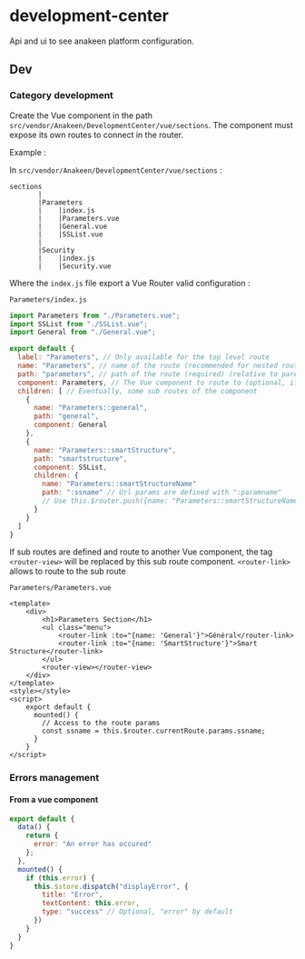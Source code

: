 # development-center

Api and ui to see anakeen platform configuration.

## Dev

### Category development

Create the Vue component in the path `src/vendor/Anakeen/DevelopmentCenter/vue/sections`.
The component must expose its own routes to connect in the router.

Example : 

In `src/vendor/Anakeen/DevelopmentCenter/vue/sections` :

```text
sections
       |
       |Parameters
       |    |index.js
       |    |Parameters.vue
       |    |General.vue
       |    |SSList.vue
       |        
       |Security
       |    |index.js
       |    |Security.vue      
```

Where the `index.js` file export a Vue Router valid configuration :

`Parameters/index.js`
```javascript
import Parameters from "./Parameters.vue";
import SSList from "./SSList.vue";
import General from "./General.vue";

export default {
  label: "Parameters", // Only available for the top level route
  name: "Parameters", // name of the route (recommended for nested routing)
  path: "parameters", // path of the route (required) (relative to parent),
  component: Parameters, // The Vue component to route to (optional, if not present the component display is the parent route component)
  children: [ // Eventually, some sub routes of the component
    {
      name: "Parameters::general",
      path: "general",
      component: General
    },
    {
      name: "Parameters::smartStructure",
      path: "smartstructure",
      component: SSList,
      children: {
        name: "Parameters::smartStructureName"
        path: ":ssname" // Url params are defined with ":paramname"
        // Use this.$router.push({name: "Parameters::smartStructureName", params: { ssname: "DEVSTRUCTURE" }}) to route the app programmatically 
      }
    }
  ]
}
```

If sub routes are defined and route to another Vue component, the tag `<router-view>` will be replaced by this sub route component.
`<router-link>` allows to route to the sub route  

`Parameters/Parameters.vue`
```vue
<template>
    <div>
        <h1>Parameters Section</h1>
        <ul class="menu">
            <router-link :to="{name: 'General'}">Général</router-link>
            <router-link :to="{name: 'SmartStructure'}">Smart Structure</router-link>
        </ul>    
        <router-view></router-view>
    </div>
</template>
<style></style>
<script>
    export default {
      mounted() {
        // Access to the route params
        const ssname = this.$router.currentRoute.params.ssname;
      }
    }
</script>
```

### Errors management

#### From a vue component

```javascript
export default {
  data() {
    return {
      error: "An error has occured"
    };
  },
  mounted() {
    if (this.error) {
      this.$store.dispatch("displayError", {
        title: "Error",
        textContent: this.error,
        type: "success" // Optional, "error" by default
      })
    }
  }
}
```